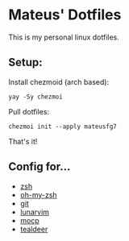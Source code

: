 # Mateus' Dotfiles

This is my personal linux dotfiles.

## Setup:

Install chezmoid (arch based):
```console
yay -Sy chezmoi
```

Pull dotfiles:
```console
chezmoi init --apply mateusfg7
```

That's it!

## Config for...

- [zsh](https://wiki.archlinux.org/title/zsh)
- [oh-my-zsh](https://ohmyz.sh/)
- [git](https://wiki.archlinux.org/title/git)
- [lunarvim](https://www.lunarvim.org/)
- [mocp](https://wiki.archlinux.org/title/MOC)
- [tealdeer](https://github.com/dbrgn/tealdeer)


